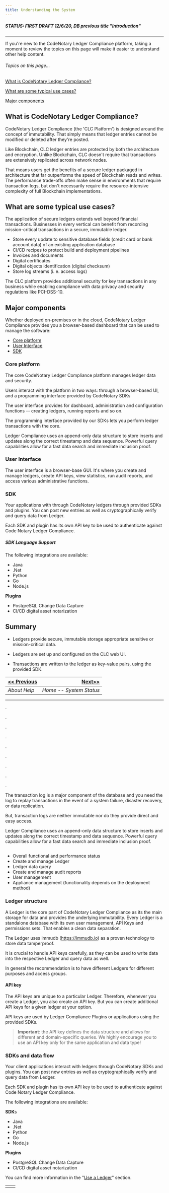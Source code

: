 ```yaml
---
title: Understanding the System
---
```


##### STATUS: FIRST DRAFT 12/6/20, DB previous title "Introduction"

-------
If you're new to the CodeNotary Ledger Compliance platform, taking a moment to review the topics on this page will make it easier to understand other help content.  

###### _Topics on this page..._

[What is CodeNotary Ledger Compliance?](#what-is-codenotary-ledger-compliance?)

[What are some typical use cases?](#what-are-some-typical-use-cases?)

[Major components](major-components)

## What is CodeNotary Ledger Compliance? 

CodeNotary Ledger Compliance (the 'CLC Platform') is designed around the concept of immutability. That simply means that ledger entries cannot be modified or deleted after they're posted.

Like Blockchain, CLC ledger entries are protected by both the architecture and encryption. Unlike Blockchain, CLC doesn't require that transactions are extensively replicated across network nodes. 

That means users get the benefits of a secure ledger packaged in architecture that far outperforms the speed of Blockchain reads and writes. The performance trade-offs often make sense in environments that require transaction logs, but don't necessarily require the resource-intensive complexity of full Blockchain implementations.

## What are some typical use cases?

The application of secure ledgers extends well beyond financial transactions. Businesses in every vertical can benefit from recording mission-critical transactions in a secure, immutable ledger.

* Store every update to sensitive database fields (credit card or bank account data) of an existing application database
* CI/CD recipes to protect build and deployment pipelines
* Invoices and documents
* Digital certificates 
* Digital objects identification (digital checksum)
* Store log streams (i. e. access logs)

The CLC platform provides additional security for key transactions in any business while enabling compliance with data privacy and security regulations like PCI-DSS-10.

## Major components

Whether deployed on-premises or in the cloud, CodeNotary Ledger Compliance provides you a browser-based dashboard that can be used to manage the software:

* [Core platform](core-platform)
* [User Interface](user-interface)
* [SDK](sdk)

### Core platform

The core CodeNotary Ledger Compliance platform manages ledger data and security.

Users interact with the platform in two ways: through a browser-based UI, and a programming interface provided by CodeNotary SDKs

The user interface provides for dashboard, administration and configuration functions -- creating ledgers, running reports and so on.

The programming interface provided by our SDKs lets you perform ledger transactions with the core. 

Ledger Compliance uses an append-only data structure to store inserts and updates along the correct timestamp and data sequence. Powerful query capabilities allow for a fast data search and immediate inclusion proof.

### User Interface

The user interface is a browser-base GUI. It's where you create and manage ledgers, create API keys, view statistics, run audit reports, and access various administrative functions.

### SDK

Your applications with through CodeNotary ledgers through provided SDKs and plugins. You can post new entries as well as cryptographically verify and query data from Ledger.

Each SDK and plugin has its own API key to be used to authenticate against Code Notary Ledger Compliance.

##### SDK Language Support

The following integrations are available:

* Java
* .Net
* Python
* Go
* Node.js

**Plugins**

* PostgreSQL Change Data Capture
* CI/CD digital asset notarization

## Summary

- Ledgers provide secure, immutable storage appropriate sensitive or mission-critical data.

- Ledgers are set up and configured on the CLC web UI.

- Transactions are written to the ledger as key-value pairs, using the provided SDK.



| [<< Previous](/help) | [Next>>](/help/overall-status) |
| -------------------- | -----------------------------: |
| *About Help*         |        *Home -- System Status* |

-------



.

.

.

.

.

.

.

.

.











 The transaction log is a major component of the database and you need the log to replay transactions in the event of a system failure, disaster recovery, or data replication. 

But, transaction logs are neither immutable nor do they provide direct and easy access.

Ledger Compliance uses an append-only data structure to store inserts and updates along the correct timestamp and data sequence. Powerful query capabilities allow for a fast data search and immediate inclusion proof.

## 

* Overall functional and performance status
* Create and manage Ledger
* Ledger data query
* Create and manage audit reports
* User management
* Appliance management (functionality depends on the deployment method)

### Ledger structure

A Ledger is the core part of CodeNotary Ledger Compliance as its the main storage for data and provides the underlying immutability. Every Ledger is a standalone database with its own user management, API Keys and permissions sets. That enables a clean data separation.

The Ledger uses immudb (https://immudb.io) as a proven technology to store data tamperproof.

It is crucial to handle API keys carefully, as they can be used to write data into the respective Ledger and query data as well.

In general the recommendation is to have different Ledgers for different purposes and access groups.

#### API key

The API keys are unique to a particular Ledger. Therefore, whenever you create a Ledger, you also create an API key. But you can create additional API keys for a given ledger at your option.

API keys are used by Ledger Compliance Plugins or applications using the provided SDKs.

> **Important**: the API key defines the data structure and allows for different and domain-specific queries. We highly encourage you to use an API key only for the same application and data type!



### SDKs and data flow

Your client applications interact with ledgers through CodeNotary SDKs and plugins. You can post new entries as well as cryptographically verify and query data from Ledger.

Each SDK and plugin has its own API key to be used to authenticate against Code Notary Ledger Compliance.

The following integrations are available:

**SDK**s

* Java
* .Net
* Python
* Go
* Node.js

**Plugins**

* PostgreSQL Change Data Capture
* CI/CD digital asset notarization

You can find more information in the "[Use a Ledger](/help/use-ledger)" section.

|      |      |
| :---        		|             ---:  |
|      |      |